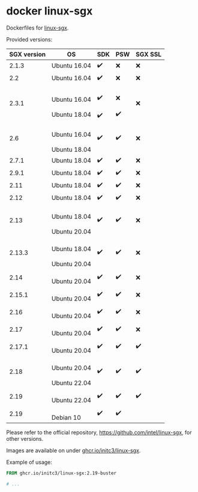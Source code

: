 # docker linux-sgx
Dockerfiles for [linux-sgx](https://github.com/intel/linux-sgx).

Provided versions:

SGX version | OS | SDK | PSW | SGX SSL
--- | --- | --- | --- | ---
2.1.3 | Ubuntu 16.04 | :heavy_check_mark: | :x: | :x:
2.2 | Ubuntu 16.04 | :heavy_check_mark: | :x: | :x:
2.3.1 | <br>Ubuntu 16.04</br><br>Ubuntu 18.04</br> | <br>:heavy_check_mark:</br><br>:heavy_check_mark:</br> | <br>:x:</br><br>:heavy_check_mark:</br> | :x:
2.6 | <br>Ubuntu 16.04</br><br>Ubuntu 18.04</br> | :heavy_check_mark: | :heavy_check_mark: | :x:
2.7.1 | Ubuntu 18.04 | :heavy_check_mark: | :heavy_check_mark: | :x:
2.9.1 | Ubuntu 18.04 | :heavy_check_mark: | :heavy_check_mark: | :x:
2.11 | Ubuntu 18.04 | :heavy_check_mark: | :heavy_check_mark: | :x:
2.12 | Ubuntu 18.04 | :heavy_check_mark: | :heavy_check_mark: | :x:
2.13 | <br>Ubuntu 18.04</br><br>Ubuntu 20.04</br> | :heavy_check_mark: | :heavy_check_mark: | :x:
2.13.3 | <br>Ubuntu 18.04</br><br>Ubuntu 20.04</br> | :heavy_check_mark: | :heavy_check_mark: | :x:
2.14 | <br>Ubuntu 20.04</br> | :heavy_check_mark: | :heavy_check_mark: | :x:
2.15.1 | <br>Ubuntu 20.04</br> | :heavy_check_mark: | :heavy_check_mark: | :x:
2.16 | <br>Ubuntu 20.04</br> | :heavy_check_mark: | :heavy_check_mark: | :x:
2.17 | <br>Ubuntu 20.04</br> | :heavy_check_mark: | :heavy_check_mark: | :x:
2.17.1 | <br>Ubuntu 20.04</br> | :heavy_check_mark: | :heavy_check_mark: | :heavy_check_mark:
2.18 | <br>Ubuntu 20.04</br><br>Ubuntu 22.04</br> | :heavy_check_mark: | :heavy_check_mark: | :heavy_check_mark:
2.19 | <br>Ubuntu 22.04</br> | :heavy_check_mark: | :heavy_check_mark: | :heavy_check_mark:
2.19 | <br>Debian 10</br> | :heavy_check_mark: | :heavy_check_mark:

Please refer to the official repository,
https://github.com/intel/linux-sgx, for other versions.

Images are available on under [ghcr.io/initc3/linux-sgx](ghcr.io/initc3/linux-sgx).

Example of usage:

```dockerfile
FROM ghcr.io/initc3/linux-sgx:2.19-buster

# ...
```
